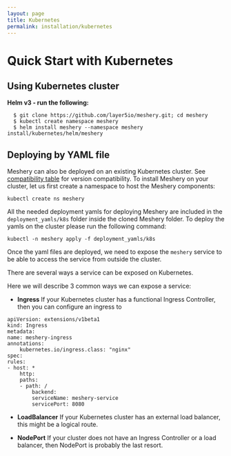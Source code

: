 ```yaml
---
layout: page
title: Kubernetes
permalink: installation/kubernetes
---
```


# Quick Start with Kubernetes
## <strong>Using Kubernetes cluster</strong>
<strong>Helm v3 - run the following:</strong>

```
  $ git clone https://github.com/layer5io/meshery.git; cd meshery
  $ kubectl create namespace meshery
  $ helm install meshery --namespace meshery install/kubernetes/helm/meshery
```
## <strong>Deploying by YAML file</strong>
Meshery can also be deployed on an existing Kubernetes cluster. See [compatibility table](#compatibility-matrix) for version compatibility. To install Meshery on your cluster, let us first create a namespace to host the Meshery components:
```
kubectl create ns meshery
```

All the needed deployment yamls for deploying Meshery are included in the `deployment_yamls/k8s` folder inside the cloned Meshery folder. To deploy the yamls on the cluster please run the following command:
```
kubectl -n meshery apply -f deployment_yamls/k8s
```
Once the yaml files are deployed, we need to expose the `meshery` service to be able to access the service from outside the cluster. 

There are several ways a service can be exposed on Kubernetes. 

Here we will describe 3 common ways we can expose a service:

* **Ingress** If your Kubernetes cluster has a functional Ingress Controller, then you can configure an ingress to 

```
apiVersion: extensions/v1beta1
kind: Ingress
metadata:
name: meshery-ingress
annotations:
    kubernetes.io/ingress.class: "nginx"
spec:
rules:
- host: *
    http:
    paths:
    - path: /
        backend:
        serviceName: meshery-service
        servicePort: 8080
```

* **LoadBalancer**
    If your Kubernetes cluster has an external load balancer, this might be a logical route.

* **NodePort**
    If your cluster does not have an Ingress Controller or a load balancer, then NodePort is probably the last resort.
    